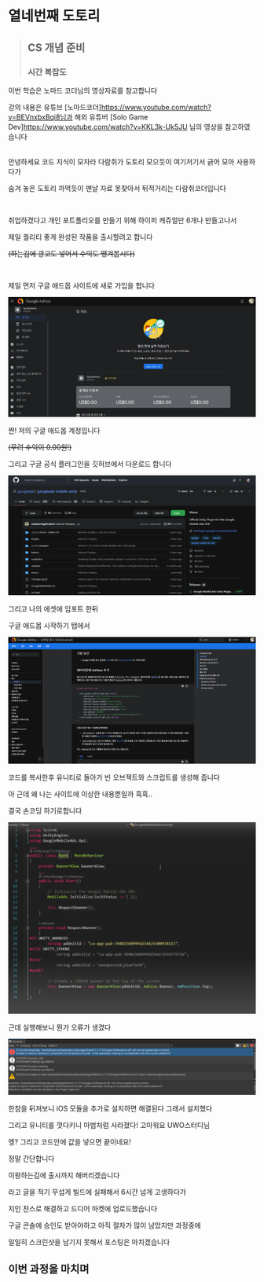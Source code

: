 <!-- Heading -->
#  열네번째 도토리

<!-- Quote -->
> ## CS 개념 준비
> 
> ### 시간 복잡도

이번 학습은 노마드 코더님의 영상자료를 참고합니다

강의 내용은 유튜브 [노마드코더]https://www.youtube.com/watch?v=BEVnxbxBqi8님과
해외 유튜버 [Solo Game Dev]https://www.youtube.com/watch?v=KKL3k-Uk5JU 님의 영상을 참고하였습니다

<br>
안녕하세요 코드 지식이 모자라 다람쥐가 도토리 모으듯이 여기저기서 긁어 모아 사용하다가

숨겨 놓은 도토리 까먹듯이 맨날 자료 못찾아서 뒤적거리는 다람쥐코더입니다

<br>

취업하겠다고 개인 포트폴리오를 만들기 위해 하이퍼 캐쥬얼만 6개나 만들고나서

제일 퀄리티 좋게 완성된 작품을 출시할려고 합니다

~~(하는김에 광고도 넣어서 수익도 땡겨봅시다)~~


<br>

제일 먼저 구글 애드몹 사이트에 새로 가입을 합니다

![img_77.png](img_77.png)

짠! 저의 구글 애드몹 계정입니다

~~(무려 수익이 0.00원!)~~

그리고 구글 공식 플러그인을 깃허브에서 다운로드 합니다

![img_78.png](img_78.png)

그리고 나의 에셋에 임포트 한뒤

구글 애드몹 시작하기 탭에서

![img_79.png](img_79.png)

코드를 복사한후 유니티로 돌아가 빈 오브젝트와 스크립트를 생성해 줍니다

아 근데 왜 나는 사이트에 이상한 내용뿐일까 흑흑..

결국 손코딩 하기로합니다

![img_80.png](img_80.png)

근데 실행해보니 뭔가 오류가 생겼다

![img_81.png](img_81.png)

한참을 뒤져보니 iOS 모듈을 추가로 설치하면 해결된다 그래서 설치했다

그리고 유니티를 껏다키니 마법처럼 사라졌다! 고마워요 UWO스터디님

엥? 그리고 코드안에 값을 넣으면 끝이네요!

정말 간단합니다

이왕하는김에 출시까지 해버리겠습니다

라고 글을 적기 무섭게 빌드에 실패해서 6시간 넘게 고생하다가

지인 찬스로 해결하고 드디어 마켓에 업로드했습니다

구글 콘솔에 승인도 받아야하고 아직 절차가 많이 남았지만 과정중에

일일히 스크린샷을 남기지 못해서 포스팅은 마치겠습니다


## 이번 과정을 마치며


